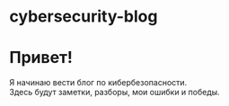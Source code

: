 # cybersecurity-blog
# Привет!

Я начинаю вести блог по кибербезопасности.  
Здесь будут заметки, разборы, мои ошибки и победы.  
